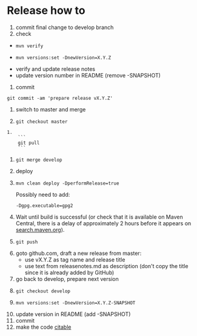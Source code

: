 
# Release how to
 
 1. commit final change to develop branch
 1. check
   * 
        ```
        mvn verify
        ```
   * 
        ```
        mvn versions:set -DnewVersion=X.Y.Z
        ```
   * verify and update release notes
   * update version number in README (remove -SNAPSHOT)
 1. commit 
 ```
git commit -am 'prepare release vX.Y.Z'
 ```
 1. switch to master and merge
   1. 
        ```
        git checkout master
        ```
    1. 
        ```
        git pull
        ```
   1. 
        ```
        git merge develop
        ```
 1. deploy
   1. 
        ```
        mvn clean deploy -DperformRelease=true
        ``` 
        Possibly need to add:
        ```
        -Dgpg.executable=gpg2
        ```
   1. Wait until build is successful (or check that it is available on Maven Central, there is a delay of approximately 2 hours before it appears on [search.maven.org](https://search.maven.org)).
 1. 
      ```
      git push
      ```
 1. goto github.com, draft a new release from master:
    * use vX.Y.Z as tag name and release title
    * use text from releasenotes.md as description (don't copy the title since it is already added by GitHub)
 1. go back to develop, prepare next version
   1. 
        ```
        git checkout develop
        ```
   1. 
        ```
        mvn versions:set -DnewVersion=X.Y.Z-SNAPSHOT
        ```
   1. update version in README (add -SNAPSHOT)
 1. commit
 1. make the code [citable](https://guides.github.com/activities/citable-code/)

